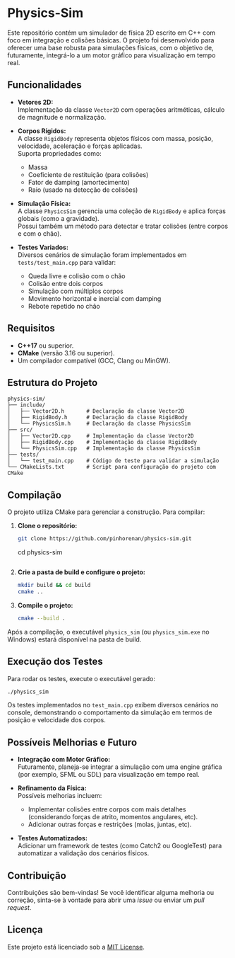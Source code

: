 # Physics-Sim

Este repositório contém um simulador de física 2D escrito em C++ com foco em integração e colisões básicas. O projeto foi desenvolvido para oferecer uma base robusta para simulações físicas, com o objetivo de, futuramente, integrá-lo a um motor gráfico para visualização em tempo real.

## Funcionalidades

- **Vetores 2D:**  
  Implementação da classe `Vector2D` com operações aritméticas, cálculo de magnitude e normalização.

- **Corpos Rígidos:**  
  A classe `RigidBody` representa objetos físicos com massa, posição, velocidade, aceleração e forças aplicadas.  
  Suporta propriedades como:
    - Massa
    - Coeficiente de restituição (para colisões)
    - Fator de damping (amortecimento)
    - Raio (usado na detecção de colisões)

- **Simulação Física:**  
  A classe `PhysicsSim` gerencia uma coleção de `RigidBody` e aplica forças globais (como a gravidade).  
  Possui também um método para detectar e tratar colisões (entre corpos e com o chão).

- **Testes Variados:**  
  Diversos cenários de simulação foram implementados em `tests/test_main.cpp` para validar:
    - Queda livre e colisão com o chão
    - Colisão entre dois corpos
    - Simulação com múltiplos corpos
    - Movimento horizontal e inercial com damping
    - Rebote repetido no chão

## Requisitos

- **C++17** ou superior.
- **CMake** (versão 3.16 ou superior).
- Um compilador compatível (GCC, Clang ou MinGW).

## Estrutura do Projeto

```
physics-sim/
├── include/
│   ├── Vector2D.h       # Declaração da classe Vector2D
│   ├── RigidBody.h      # Declaração da classe RigidBody
│   └── PhysicsSim.h     # Declaração da classe PhysicsSim
├── src/
│   ├── Vector2D.cpp     # Implementação da classe Vector2D
│   ├── RigidBody.cpp    # Implementação da classe RigidBody
│   └── PhysicsSim.cpp   # Implementação da classe PhysicsSim
├── tests/
│   └── test_main.cpp    # Código de teste para validar a simulação
└── CMakeLists.txt       # Script para configuração do projeto com CMake
```

## Compilação

O projeto utiliza CMake para gerenciar a construção. Para compilar:

1. **Clone o repositório:**

   ```bash
   git clone https://github.com/pinhorenan/physics-sim.git
   ```
   cd physics-sim
   ```

2. **Crie a pasta de build e configure o projeto:**

   ```bash
   mkdir build && cd build
   cmake ..
   ```

3. **Compile o projeto:**

   ```bash
   cmake --build .
   ```

Após a compilação, o executável `physics_sim` (ou `physics_sim.exe` no Windows) estará disponível na pasta de build.

## Execução dos Testes

Para rodar os testes, execute o executável gerado:

```bash
./physics_sim
```

Os testes implementados no `test_main.cpp` exibem diversos cenários no console, demonstrando o comportamento da simulação em termos de posição e velocidade dos corpos.

## Possíveis Melhorias e Futuro

- **Integração com Motor Gráfico:**  
  Futuramente, planeja-se integrar a simulação com uma engine gráfica (por exemplo, SFML ou SDL) para visualização em tempo real.

- **Refinamento da Física:**  
  Possíveis melhorias incluem:
    - Implementar colisões entre corpos com mais detalhes (considerando forças de atrito, momentos angulares, etc).
    - Adicionar outras forças e restrições (molas, juntas, etc).

- **Testes Automatizados:**  
  Adicionar um framework de testes (como Catch2 ou GoogleTest) para automatizar a validação dos cenários físicos.

## Contribuição

Contribuições são bem-vindas! Se você identificar alguma melhoria ou correção, sinta-se à vontade para abrir uma _issue_ ou enviar um _pull request_.

## Licença

Este projeto está licenciado sob a [MIT License](LICENSE).
